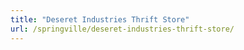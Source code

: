 ```yaml
---
title: "Deseret Industries Thrift Store"
url: /springville/deseret-industries-thrift-store/
---
```

